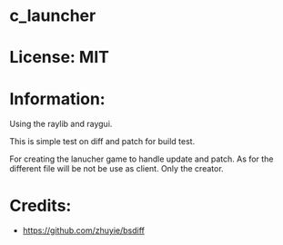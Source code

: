 # c_launcher


# License: MIT

# Information:

  Using the raylib and raygui.
  
  
  This is simple test on diff and patch for build test. 
  
  
  For creating the lanucher game to handle update and patch. As for the different file will be not be use as client. Only the creator.
  
# Credits:
 * https://github.com/zhuyie/bsdiff
